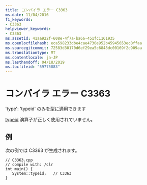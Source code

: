 ```yaml
---
title: コンパイラ エラー C3363
ms.date: 11/04/2016
f1_keywords:
- C3363
helpviewer_keywords:
- C3363
ms.assetid: 41aa922f-608e-4f7a-ba66-451fc1161935
ms.openlocfilehash: eca598233dbe4cae4730e952b45945653ec8ffaa
ms.sourcegitcommit: 72583d30170d6ef29ea5c6848dc00169f2c909aa
ms.translationtype: MT
ms.contentlocale: ja-JP
ms.lasthandoff: 04/18/2019
ms.locfileid: "59775883"
---
```

# <a name="compiler-error-c3363"></a>コンパイラ エラー C3363

'type': 'typeid' のみを型に適用できます

[typeid](../../extensions/typeid-cpp-component-extensions.md) 演算子が正しく使用されていません。

## <a name="example"></a>例

次の例では C3363 が生成されます。

```
// C3363.cpp
// compile with: /clr
int main() {
   System::typeid;   // C3363
}
```